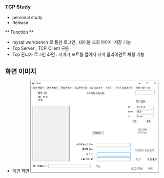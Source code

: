 ### TCP Study
- personal study
- Release


** Function **


- mysql workbench 로 통한 로그인 , 테이블 조회 아이디 저장 기능
- Tcp Server , TCP_Client 구분
- Tcp 관리자 로그인 화면 . 서버가 포트를 열어서 서버  클라이언트 채팅 기능

## 화면 이미지
+ 메인 화면
<img src="https://github.com/SonJunYoung354/Tcp-Server-Client/blob/main/img/main.PNG" height="300px" title="메인 화면" alt="RubberDuck"></img><br/>
